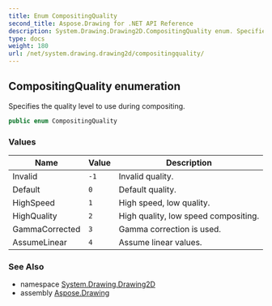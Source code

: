 ```yaml
---
title: Enum CompositingQuality
second_title: Aspose.Drawing for .NET API Reference
description: System.Drawing.Drawing2D.CompositingQuality enum. Specifies the quality level to use during compositing
type: docs
weight: 180
url: /net/system.drawing.drawing2d/compositingquality/
---
```

## CompositingQuality enumeration

Specifies the quality level to use during compositing.

```csharp
public enum CompositingQuality
```

### Values

| Name | Value | Description |
| --- | --- | --- |
| Invalid | `-1` | Invalid quality. |
| Default | `0` | Default quality. |
| HighSpeed | `1` | High speed, low quality. |
| HighQuality | `2` | High quality, low speed compositing. |
| GammaCorrected | `3` | Gamma correction is used. |
| AssumeLinear | `4` | Assume linear values. |

### See Also

* namespace [System.Drawing.Drawing2D](../../system.drawing.drawing2d/)
* assembly [Aspose.Drawing](../../)


